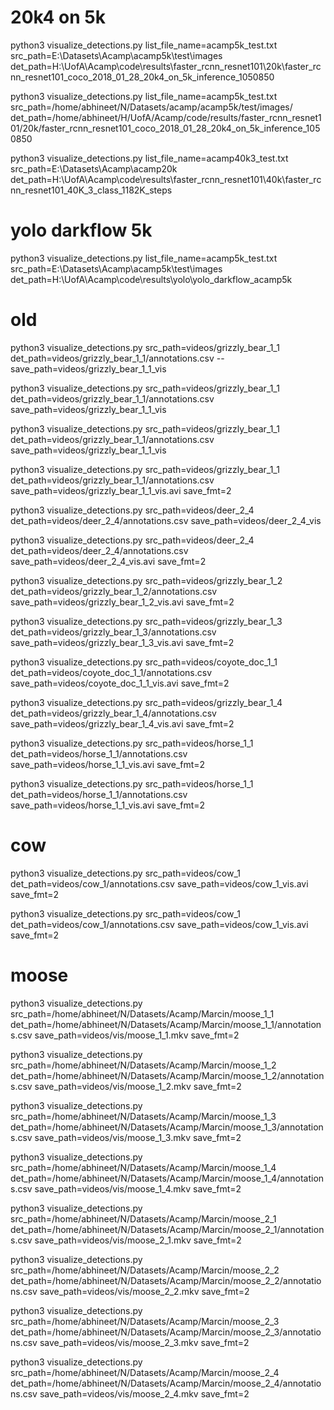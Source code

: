 # 20k4 on 5k

python3 visualize_detections.py list_file_name=acamp5k_test.txt src_path=E:\Datasets\Acamp\acamp5k\test\images det_path=H:\UofA\Acamp\code\results\faster_rcnn_resnet101\20k\faster_rcnn_resnet101_coco_2018_01_28_20k4_on_5k_inference_1050850 

python3 visualize_detections.py list_file_name=acamp5k_test.txt src_path=/home/abhineet/N/Datasets/acamp/acamp5k/test/images/ det_path=/home/abhineet/H/UofA/Acamp/code/results/faster_rcnn_resnet101/20k/faster_rcnn_resnet101_coco_2018_01_28_20k4_on_5k_inference_1050850 

python3 visualize_detections.py list_file_name=acamp40k3_test.txt src_path=E:\Datasets\Acamp\acamp20k det_path=H:\UofA\Acamp\code\results\faster_rcnn_resnet101\40k\faster_rcnn_resnet101_40K_3_class_1182K_steps 

# yolo darkflow 5k

python3 visualize_detections.py list_file_name=acamp5k_test.txt src_path=E:\Datasets\Acamp\acamp5k\test\images det_path=H:\UofA\Acamp\code\results\yolo\yolo_darkflow_acamp5k 

# old

python3 visualize_detections.py src_path=videos/grizzly_bear_1_1 det_path=videos/grizzly_bear_1_1/annotations.csv --save_path=videos/grizzly_bear_1_1_vis

python3 visualize_detections.py src_path=videos/grizzly_bear_1_1 det_path=videos/grizzly_bear_1_1/annotations.csv save_path=videos/grizzly_bear_1_1_vis

python3 visualize_detections.py src_path=videos/grizzly_bear_1_1 det_path=videos/grizzly_bear_1_1/annotations.csv save_path=videos/grizzly_bear_1_1_vis

 python3 visualize_detections.py src_path=videos/grizzly_bear_1_1 det_path=videos/grizzly_bear_1_1/annotations.csv save_path=videos/grizzly_bear_1_1_vis.avi save_fmt=2

python3 visualize_detections.py src_path=videos/deer_2_4 det_path=videos/deer_2_4/annotations.csv save_path=videos/deer_2_4_vis

python3 visualize_detections.py src_path=videos/deer_2_4 det_path=videos/deer_2_4/annotations.csv save_path=videos/deer_2_4_vis.avi save_fmt=2
 
python3 visualize_detections.py src_path=videos/grizzly_bear_1_2 det_path=videos/grizzly_bear_1_2/annotations.csv save_path=videos/grizzly_bear_1_2_vis.avi save_fmt=2

python3 visualize_detections.py src_path=videos/grizzly_bear_1_3 det_path=videos/grizzly_bear_1_3/annotations.csv save_path=videos/grizzly_bear_1_3_vis.avi save_fmt=2

python3 visualize_detections.py src_path=videos/coyote_doc_1_1 det_path=videos/coyote_doc_1_1/annotations.csv save_path=videos/coyote_doc_1_1_vis.avi save_fmt=2

python3 visualize_detections.py src_path=videos/grizzly_bear_1_4 det_path=videos/grizzly_bear_1_4/annotations.csv save_path=videos/grizzly_bear_1_4_vis.avi save_fmt=2

python3 visualize_detections.py src_path=videos/horse_1_1 det_path=videos/horse_1_1/annotations.csv save_path=videos/horse_1_1_vis.avi save_fmt=2

python3 visualize_detections.py src_path=videos/horse_1_1 det_path=videos/horse_1_1/annotations.csv save_path=videos/horse_1_1_vis.avi save_fmt=2
 
# cow
 
python3 visualize_detections.py src_path=videos/cow_1 det_path=videos/cow_1/annotations.csv save_path=videos/cow_1_vis.avi save_fmt=2
 
python3 visualize_detections.py src_path=videos/cow_1 det_path=videos/cow_1/annotations.csv save_path=videos/cow_1_vis.avi save_fmt=2
 
# moose

python3 visualize_detections.py src_path=/home/abhineet/N/Datasets/Acamp/Marcin/moose_1_1 det_path=/home/abhineet/N/Datasets/Acamp/Marcin/moose_1_1/annotations.csv save_path=videos/vis/moose_1_1.mkv save_fmt=2

python3 visualize_detections.py src_path=/home/abhineet/N/Datasets/Acamp/Marcin/moose_1_2 det_path=/home/abhineet/N/Datasets/Acamp/Marcin/moose_1_2/annotations.csv save_path=videos/vis/moose_1_2.mkv save_fmt=2

python3 visualize_detections.py src_path=/home/abhineet/N/Datasets/Acamp/Marcin/moose_1_3 det_path=/home/abhineet/N/Datasets/Acamp/Marcin/moose_1_3/annotations.csv save_path=videos/vis/moose_1_3.mkv save_fmt=2

python3 visualize_detections.py src_path=/home/abhineet/N/Datasets/Acamp/Marcin/moose_1_4 det_path=/home/abhineet/N/Datasets/Acamp/Marcin/moose_1_4/annotations.csv save_path=videos/vis/moose_1_4.mkv save_fmt=2

python3 visualize_detections.py src_path=/home/abhineet/N/Datasets/Acamp/Marcin/moose_2_1 det_path=/home/abhineet/N/Datasets/Acamp/Marcin/moose_2_1/annotations.csv save_path=videos/vis/moose_2_1.mkv save_fmt=2

python3 visualize_detections.py src_path=/home/abhineet/N/Datasets/Acamp/Marcin/moose_2_2 det_path=/home/abhineet/N/Datasets/Acamp/Marcin/moose_2_2/annotations.csv save_path=videos/vis/moose_2_2.mkv save_fmt=2

python3 visualize_detections.py src_path=/home/abhineet/N/Datasets/Acamp/Marcin/moose_2_3 det_path=/home/abhineet/N/Datasets/Acamp/Marcin/moose_2_3/annotations.csv save_path=videos/vis/moose_2_3.mkv save_fmt=2

python3 visualize_detections.py src_path=/home/abhineet/N/Datasets/Acamp/Marcin/moose_2_4 det_path=/home/abhineet/N/Datasets/Acamp/Marcin/moose_2_4/annotations.csv save_path=videos/vis/moose_2_4.mkv save_fmt=2

 
